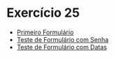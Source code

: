 # Exercício 25

<ul>
    <li><a href="https://kryotsz.github.io/Exercicios_Curso_em_Video/HTML5_CSS3/Exercicios/ex025/form001.html">Primeiro Formulário</a></li>
    <li><a href="https://kryotsz.github.io/Exercicios_Curso_em_Video/HTML5_CSS3/Exercicios/ex025/form002.html">Teste de Formulário com Senha</a></li>
    <li><a href="https://kryotsz.github.io/Exercicios_Curso_em_Video/HTML5_CSS3/Exercicios/ex025/form003.html">Teste de Formulário com Datas</a></li>
</ul>